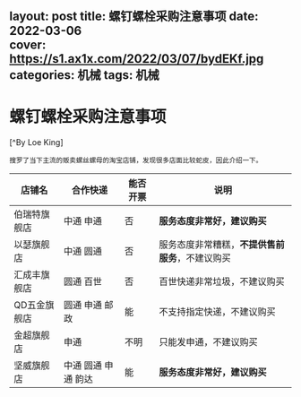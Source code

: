 ﻿﻿---layout: posttitle: 螺钉螺栓采购注意事项date: 2022-03-06  cover: https://s1.ax1x.com/2022/03/07/bydEKf.jpgcategories: 机械tags: 机械---# **螺钉螺栓采购注意事项**[^By  Loe King]     搜罗了当下主流的贩卖螺丝螺母的淘宝店铺，发现很多店面比较蛇皮，因此介绍一下。|  店铺名 | 合作快递 | 能否开票  | 说明  ||  ----   | ----  | ----  |----  || 伯瑞特旗舰店 | 中通 申通           | 否 | **服务态度非常好，建议购买**  || 以瑟旗舰店   | 中通 圆通           | 否 | 服务态度非常糟糕，**不提供售前服务**，不建议购买 || 汇成丰旗舰店 | 圆通 百世           | 否 | 百世快递非常垃圾，不建议购买|| QD五金旗舰店 | 圆通 申通 邮政      | 能 | 不支持指定快递，不建议购买 || 金超旗舰店   | 申通               | 不明 | 只能发申通，不建议购买 || 坚威旗舰店   | 中通 圆通 申通 韵达 | 能  | **服务态度非常好，建议购买** |